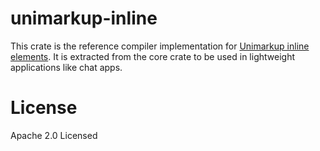 # unimarkup-inline

This crate is the reference compiler implementation for [Unimarkup inline elements](https://github.com/unimarkup/specification/tree/main/markup/inlines).
It is extracted from the core crate to be used in lightweight applications like chat apps.

# License

Apache 2.0 Licensed
